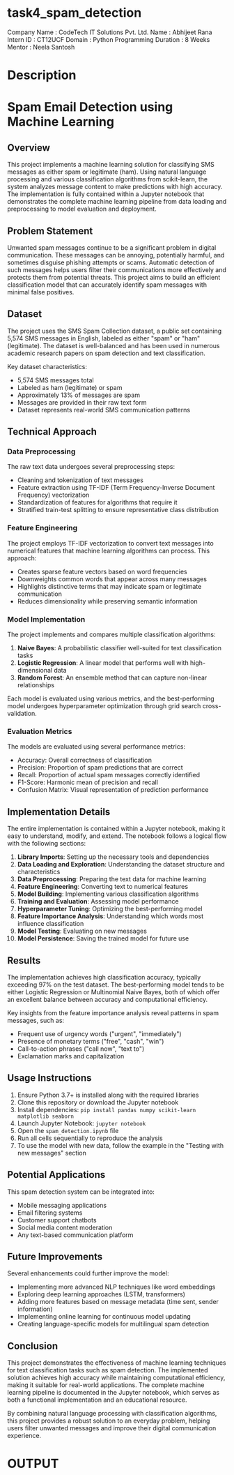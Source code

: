 # task4_spam_detection

Company Name : CodeTech IT Solutions Pvt. Ltd.
Name : Abhijeet Rana
Intern ID : CT12UCF
Domain : Python Programming
Duration : 8 Weeks
Mentor : Neela Santosh
#

# Description

# Spam Email Detection using Machine Learning

## Overview
This project implements a machine learning solution for classifying SMS messages as either spam or legitimate (ham). Using natural language processing and various classification algorithms from scikit-learn, the system analyzes message content to make predictions with high accuracy. The implementation is fully contained within a Jupyter notebook that demonstrates the complete machine learning pipeline from data loading and preprocessing to model evaluation and deployment.

## Problem Statement
Unwanted spam messages continue to be a significant problem in digital communication. These messages can be annoying, potentially harmful, and sometimes disguise phishing attempts or scams. Automatic detection of such messages helps users filter their communications more effectively and protects them from potential threats. This project aims to build an efficient classification model that can accurately identify spam messages with minimal false positives.

## Dataset
The project uses the SMS Spam Collection dataset, a public set containing 5,574 SMS messages in English, labeled as either "spam" or "ham" (legitimate). The dataset is well-balanced and has been used in numerous academic research papers on spam detection and text classification. 

Key dataset characteristics:
- 5,574 SMS messages total
- Labeled as ham (legitimate) or spam
- Approximately 13% of messages are spam
- Messages are provided in their raw text form
- Dataset represents real-world SMS communication patterns

## Technical Approach

### Data Preprocessing
The raw text data undergoes several preprocessing steps:
- Cleaning and tokenization of text messages
- Feature extraction using TF-IDF (Term Frequency-Inverse Document Frequency) vectorization
- Standardization of features for algorithms that require it
- Stratified train-test splitting to ensure representative class distribution

### Feature Engineering
The project employs TF-IDF vectorization to convert text messages into numerical features that machine learning algorithms can process. This approach:
- Creates sparse feature vectors based on word frequencies
- Downweights common words that appear across many messages
- Highlights distinctive terms that may indicate spam or legitimate communication
- Reduces dimensionality while preserving semantic information

### Model Implementation
The project implements and compares multiple classification algorithms:
1. **Naive Bayes**: A probabilistic classifier well-suited for text classification tasks
2. **Logistic Regression**: A linear model that performs well with high-dimensional data
3. **Random Forest**: An ensemble method that can capture non-linear relationships

Each model is evaluated using various metrics, and the best-performing model undergoes hyperparameter optimization through grid search cross-validation.

### Evaluation Metrics
The models are evaluated using several performance metrics:
- Accuracy: Overall correctness of classification
- Precision: Proportion of spam predictions that are correct
- Recall: Proportion of actual spam messages correctly identified
- F1-Score: Harmonic mean of precision and recall
- Confusion Matrix: Visual representation of prediction performance

## Implementation Details
The entire implementation is contained within a Jupyter notebook, making it easy to understand, modify, and extend. The notebook follows a logical flow with the following sections:

1. **Library Imports**: Setting up the necessary tools and dependencies
2. **Data Loading and Exploration**: Understanding the dataset structure and characteristics
3. **Data Preprocessing**: Preparing the text data for machine learning
4. **Feature Engineering**: Converting text to numerical features
5. **Model Building**: Implementing various classification algorithms
6. **Training and Evaluation**: Assessing model performance
7. **Hyperparameter Tuning**: Optimizing the best-performing model
8. **Feature Importance Analysis**: Understanding which words most influence classification
9. **Model Testing**: Evaluating on new messages
10. **Model Persistence**: Saving the trained model for future use

## Results
The implementation achieves high classification accuracy, typically exceeding 97% on the test dataset. The best-performing model tends to be either Logistic Regression or Multinomial Naive Bayes, both of which offer an excellent balance between accuracy and computational efficiency.

Key insights from the feature importance analysis reveal patterns in spam messages, such as:
- Frequent use of urgency words ("urgent", "immediately")
- Presence of monetary terms ("free", "cash", "win")
- Call-to-action phrases ("call now", "text to")
- Exclamation marks and capitalization

## Usage Instructions
1. Ensure Python 3.7+ is installed along with the required libraries
2. Clone this repository or download the Jupyter notebook
3. Install dependencies: `pip install pandas numpy scikit-learn matplotlib seaborn`
4. Launch Jupyter Notebook: `jupyter notebook`
5. Open the `spam_detection.ipynb` file
6. Run all cells sequentially to reproduce the analysis
7. To use the model with new data, follow the example in the "Testing with new messages" section

## Potential Applications
This spam detection system can be integrated into:
- Mobile messaging applications
- Email filtering systems
- Customer support chatbots
- Social media content moderation
- Any text-based communication platform

## Future Improvements
Several enhancements could further improve the model:
- Implementing more advanced NLP techniques like word embeddings
- Exploring deep learning approaches (LSTM, transformers)
- Adding more features based on message metadata (time sent, sender information)
- Implementing online learning for continuous model updating
- Creating language-specific models for multilingual spam detection

## Conclusion
This project demonstrates the effectiveness of machine learning techniques for text classification tasks such as spam detection. The implemented solution achieves high accuracy while maintaining computational efficiency, making it suitable for real-world applications. The complete machine learning pipeline is documented in the Jupyter notebook, which serves as both a functional implementation and an educational resource.

By combining natural language processing with classification algorithms, this project provides a robust solution to an everyday problem, helping users filter unwanted messages and improve their digital communication experience.

# OUTPUT

